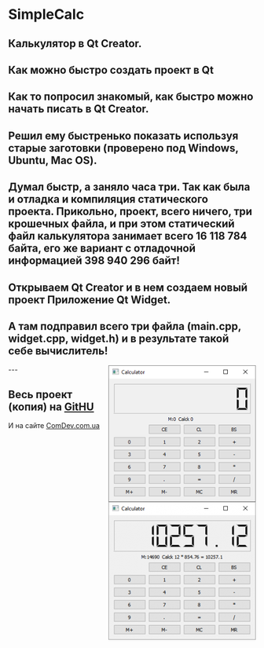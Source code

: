 # SimpleCalc

## Калькулятор в Qt Creator. 
## Как можно быстро создать проект в Qt

Как то попросил знакомый, как быстро можно начать писать в Qt Creator.
---

Решил ему быстренько показать используя старые заготовки (проверено под Windows, Ubuntu, Mac OS).
---

Думал быстр, а заняло часа три. Так как была и отладка и компиляция статического проекта. Прикольно, проект, всего ничего, три крошечных файла, и при этом статический файл калькулятора занимает всего 16 118 784 байта,  его же вариант с отладочной информацией 398 940 296 байт!
---

Открываем Qt Creator и в нем создаем новый проект Приложение Qt Widget.
---

А там подправил всего три файла (main.cpp, widget.cpp, widget.h) и в результате такой себе вычислитель!
---

<img src="SimpleCalc.png" width="300" style="float:right"/>
<img src="CalculatorSample-300x281.png" width="300" style="float:right"/>
---

Весь проект (копия) на <a href = "Bhttps://github.com/Michael-VT/zNunits">GitHU</a>
---

И на сайте <a href="http://comdev.com.ua/%D0%BA%D0%B0%D0%BB%D1%8C%D0%BA%D1%83%D0%BB%D1%8F%D1%82%D0%BE%D1%80-%D0%B2-qt-creator-%D0%BA%D0%B0%D0%BA-%D0%BC%D0%BE%D0%B6%D0%BD%D0%BE-%D0%B1%D1%8B%D1%81%D1%82%D1%80%D0%BE-%D1%81%D0%BE%D0%B7%D0%B4/">ComDev.com.ua</a>

